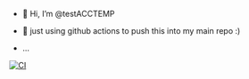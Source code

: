 - 👋 Hi, I’m @testACCTEMP

- 🌱 just using github actions to push this into my main repo :)
- ...

<!---
testACCTEMP/testACCTEMP is a ✨ special ✨ repository because its `README.md` (this file) appears on your GitHub profile.
You can click the Preview link to take a look at your changes.
--->

[![CI](https://github.com/testACCTEMP/final_hour/actions/workflows/main.yml/badge.svg)](https://github.com/testACCTEMP/final_hour/actions/workflows/main.yml)

